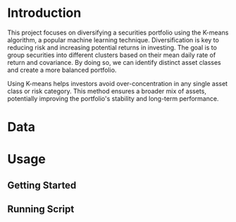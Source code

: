 # Introduction

This project focuses on diversifying a securities portfolio using the K-means algorithm, a popular machine learning technique. Diversification is key to reducing risk and increasing potential returns in investing. The goal is to group securities into different clusters based on their mean daily rate of return and covariance. By doing so, we can identify distinct asset classes and create a more balanced portfolio.

Using K-means helps investors avoid over-concentration in any single asset class or risk category. This method ensures a broader mix of assets, potentially improving the portfolio's stability and long-term performance.



# Data

# Usage

## Getting Started

## Running Script